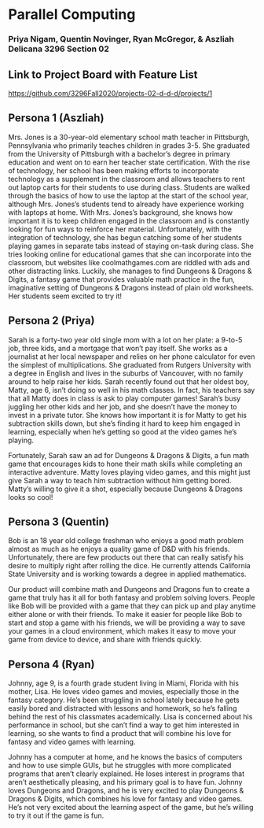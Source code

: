# Parallel Computing

### Priya Nigam, Quentin Novinger, Ryan McGregor, & Aszliah Delicana 3296 Section 02

## Link to Project Board with Feature List
https://github.com/3296Fall2020/projects-02-d-d-d/projects/1

## Persona 1 (Aszliah)
Mrs. Jones is a 30-year-old elementary school math teacher in Pittsburgh, Pennsylvania who primarily teaches children in grades 3-5. She graduated from the University of Pittsburgh with a bachelor’s degree in primary education and went on to earn her teacher state certification. With the rise of technology, her school has been making efforts to incorporate technology as a supplement in the classroom and allows teachers to rent out laptop carts for their students to use during class. Students are walked through the basics of how to use the laptop at the start of the school year, although Mrs. Jones’s students tend to already have experience working with laptops at home.
With Mrs. Jones’s background, she knows how important it is to keep children engaged in the classroom and is constantly looking for fun ways to reinforce her material. Unfortunately, with the integration of technology, she has begun catching some of her students playing games in separate tabs instead of staying on-task during class. She tries looking online for educational games that she can incorporate into the classroom, but websites like coolmathgames.com are riddled with ads and other distracting links. Luckily, she manages to find Dungeons & Dragons & Digits, a fantasy game that provides valuable math practice in the fun, imaginative setting of Dungeons & Dragons instead of plain old worksheets. Her students seem excited to try it!
## Persona 2 (Priya)
Sarah is a forty-two year old single mom with a lot on her plate: a 9-to-5 job, three kids, and a mortgage that won’t pay itself. She works as a journalist at her local newspaper and relies on her phone calculator for even the simplest of multiplications. She graduated from Rutgers University with a degree in English and lives in the suburbs of Vancouver, with no family around to help raise her kids. Sarah recently found out that her oldest boy, Matty, age 6, isn’t doing so well in his math classes. In fact, his teachers say that all Matty does in class is ask to play computer games! Sarah’s busy juggling her other kids and her job, and she doesn’t have the money to invest in a private tutor. She knows how important it is for Matty to get his subtraction skills down, but she’s finding it hard to keep him engaged in learning, especially when he’s getting so good at the video games he’s playing.

Fortunately, Sarah saw an ad for Dungeons & Dragons & Digits, a fun math game that encourages kids to hone their math skills while completing an interactive adventure. Matty loves playing video games, and this might just give Sarah a way to teach him subtraction without him getting bored. Matty’s willing to give it a shot, especially because Dungeons & Dragons looks so cool! 

## Persona 3 (Quentin)
Bob is an 18 year old college freshman who enjoys a good math problem almost as much as he enjoys a quality game of D&D with his friends. Unfortunately, there are few products out there that can really satisfy his desire to multiply right after rolling the dice. He currently attends California State University and is working towards a degree in applied mathematics. 

Our product will combine math and Dungeons and Dragons fun to create a game that truly has it all for both fantasy and problem solving lovers. People like Bob will be provided with a game that they can pick up and play anytime either alone or with their friends. To make it easier for people like Bob to start and stop a game with his friends, we will be providing a way to save your games in a cloud environment, which makes it easy to move your game from device to device, and share with friends quickly. 

## Persona 4 (Ryan)
Johnny, age 9, is a fourth grade student living in Miami, Florida with his mother, Lisa. He loves video games and movies, especially those in the fantasy category. He’s been struggling in school lately because he gets easily bored and distracted with lessons and homework, so he’s falling behind the rest of his classmates academically. Lisa is concerned about his performance in school, but she can’t find a way to get him interested in learning, so she wants to find a product that will combine his love for fantasy and video games with learning.

Johnny has a computer at home, and he knows the basics of computers and how to use simple GUIs, but he struggles with more complicated programs that aren’t clearly explained. He loses interest in programs that aren’t aesthetically pleasing, and his primary goal is to have fun. Johnny loves Dungeons and Dragons, and he is very excited to play Dungeons & Dragons & Digits, which combines his love for fantasy and video games. He’s not very excited about the learning aspect of the game, but he’s willing to try it out if the game is fun.

